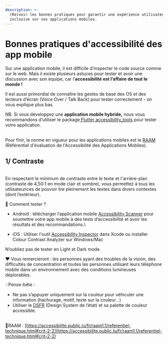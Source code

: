 ```yaml
---
description: >-
  (Re)voir les bonnes pratiques pour garantir une expérience utilisateurice
  inclusive sur vos applications mobiles.
---
```


# Bonnes pratiques d'accessibilité des app mobile

Sur une application mobile, il est difficile d’inspecter le code source comme sur le web. Mais il existe plusieurs astuces pour tester et avoir une discussion avec son équipe, car l’**accessibilité est l’affaire de tout le monde !**&#x20;

Il est aussi primordial de connaître les gestes de base des OS et des lecteurs d’écran (Voice Over / Talk Back) pour tester correctement - on vous explique plus bas.

NB. Si vous développez une **application mobile hybride,** nous vous recommandons d’utiliser le package[ Flutter accessibility\_tools](https://pub.dev/packages/accessibility_tools) pour tester votre application.&#x20;

\
Pour finir, la norme en vigueur pour les applications mobiles est le [RAAM](https://accessibilite.public.lu/fr/raam1.1/index.html) (Référentiel d'évaluation de l'Accessibilité des Applications Mobiles).



## 1/ Contraste <a href="#docs-internal-guid-683b58cc-7fff-6d82-4ea1-fd367ecd3916" id="docs-internal-guid-683b58cc-7fff-6d82-4ea1-fd367ecd3916"></a>

\
En respectant le minimum de contraste entre le texte et l'arrière-plan (contraste de 4,50:1 en mode clair et sombre), vous permettez à tous les utilisateurices de pouvoir lire pleinement les textes dans divers contextes (dont l’extérieur).&#x20;



🧪 Comment tester ?&#x20;

* Android : télécharger l’application mobile [Accessibility Scanner](https://play.google.com/store/apps/details?id=com.google.android.apps.accessibility.auditor\&hl=fr\&pli=1) pour soumettre votre app mobile à des tests d’accessibilité et avoir les résultats et des recommandations.\

* iOS : Utiliser l'outil [Accessibility Inspector](https://developer.apple.com/documentation/accessibility/accessibility-inspector) dans Xcode ou installer Colour Contrast Analyzer sur Windows/Mac

N’oubliez pas de tester en Light et Dark mode.&#x20;



❤️ Vous remercieront : les personnes ayant des troubles de la vision, des difficultés de concentration et toutes les personnes utilisant leurs téléphone mobile dans un environnement avec des conditions lumineuses déplorables.



&#x20;💡Pense-bête :&#x20;

* Ne pas s’appuyer uniquement sur la couleur pour véhiculer une information (hachurage, motif, texte sur la couleur…)&#x20;
* Utiliser le [DSFR](https://www.systeme-de-design.gouv.fr/version-courante/fr/fondamentaux/couleurs--palette) (Design System de l’état) et sa palette de couleur accessible. &#x20;

\
📱RAAM : [https://accessibilite.public.lu/fr/raam1.1/referentiel-technique.html#crit-2-2](https://accessibilite.public.lu/fr/raam1.1/referentiel-technique.html#crit-2-2)
